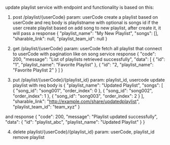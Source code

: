 update playlist service with endpoint and functionality is based on this:
1. post /playlist/{userCode}
param: userCode
create a playlist based on userCode and req body is playlistname with optional is songs id if the user create playlist based on add song to new playlist, after create it, it will pass a response 
{
  "playlist_name": "My New Playlist",
  "songs": [],
  "sharable_link": null,
  "playlist_team_id": null
}

2. get /playlist/{userCode}
param: userCode
fetch all playlist that connect to userCode with pagination like on song service
response 
{
  "code": 200,
  "message": "List of playlists retrieved successfully",
  "data": [
    {
      "id": "1",
      "playlist_name": "Favorite Playlist"
    },
    {
      "id": "2,
      "playlist_name": "Favorite Playlist 2"
    }
  ]
}

3. put /playlist/{userCode}/{playlist_id}
param: playlist_id, usercode
update playlist with req body is 
{
  "playlist_name": "Updated Playlist",
  "songs": [
    {
      "song_id": "song001",
      "order_index": 0
    },
    {
      "song_id": "song002",
      "order_index": 1
    },
    {
      "song_id": "song003",
      "order_index": 2
    }
  ],
  "sharable_link": "http://example.com/share/updatedplaylist",
  "playlist_team_id": "team_xyz"
}

and response 
{
  "code": 200,
  "message": "Playlist updated successfully",
  "data": {
    "id": "playlist_abc",
    "playlist_name": "Updated Playlist"
  }
}

4. delete playlist/{userCode}/{playlist_id}
param: userCode, playlist_id
remove playlist